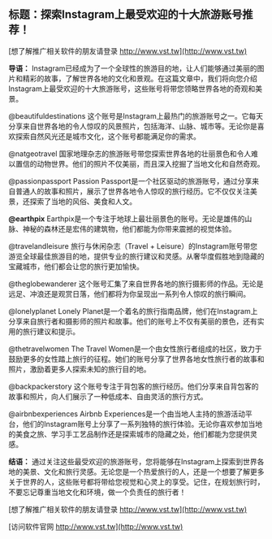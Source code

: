 ## **标题：探索Instagram上最受欢迎的十大旅游账号推荐！**

[想了解推广相关软件的朋友请登录 http://www.vst.tw](http://www.vst.tw)

**导语：**
Instagram已经成为了一个全球性的旅游目的地，让人们能够通过美丽的图片和精彩的故事，了解世界各地的文化和景观。在这篇文章中，我们将向您介绍Instagram上最受欢迎的十大旅游账号，这些账号将带您领略世界各地的奇观和美景。

@beautifuldestinations
这个账号是Instagram上最热门的旅游账号之一。它每天分享来自世界各地的令人惊叹的风景照片，包括海洋、山脉、城市等。无论你是喜欢探索自然风光还是城市文化，这个账号都能满足你的需求。

@natgeotravel
国家地理杂志的旅游账号带您探索世界各地的壮丽景色和令人难以置信的动物世界。他们的照片不仅美丽，而且深入挖掘了当地文化和自然奇观。

@passionpassport
Passion Passport是一个社区驱动的旅游账号，通过分享来自普通人的故事和照片，展示了世界各地令人惊叹的旅行经历。它不仅仅关注美景，还探索了当地的风俗、美食和人文。

**@earthpix**
Earthpix是一个专注于地球上最壮丽景色的账号。无论是雄伟的山脉、神秘的森林还是宏伟的建筑物，他们都能为你带来震撼的视觉体验。

@travelandleisure
旅行与休闲杂志（Travel + Leisure）的Instagram账号带您游览全球最佳旅游目的地，提供专业的旅行建议和灵感。从奢华度假胜地到隐藏的宝藏城市，他们都会让您的旅行更加愉快。

@theglobewanderer
这个账号汇集了来自世界各地的旅行摄影师的作品。无论是远足、冲浪还是观赏日落，他们都将为你呈现出一系列令人惊叹的旅行瞬间。

@lonelyplanet
Lonely Planet是一个着名的旅行指南品牌，他们在Instagram上分享来自旅行者和摄影师的照片和故事。他们的账号上不仅有美丽的景色，还有实用的旅行建议和提示。

@thetravelwomen
The Travel Women是一个由女性旅行者组成的社区，致力于鼓励更多的女性踏上旅行的征程。她们的账号分享了世界各地女性旅行者的故事和照片，激励着更多人探索未知的旅行目的地。

@backpackerstory
这个账号专注于背包客的旅行经历。他们分享来自背包客的故事和照片，向人们展示了一种低成本、自由灵活的旅行方式。

@airbnbexperiences
Airbnb Experiences是一个由当地人主持的旅游活动平台，他们的Instagram账号上分享了一系列独特的旅行体验。无论你喜欢参加当地的美食之旅、学习手工艺品制作还是探索城市的隐藏之处，他们都能为您提供灵感。

**结语：**
通过关注这些最受欢迎的旅游账号，您将能够在Instagram上探索到世界各地的美景、文化和旅行灵感。无论您是一个热爱旅行的人，还是一个想要了解更多关于世界的人，这些账号都将带给您视觉和心灵上的享受。记住，在规划旅行时，不要忘记尊重当地文化和环境，做一个负责任的旅行者！

[想了解推广相关软件的朋友请登录 http://www.vst.tw](http://www.vst.tw)


[访问软件官网 http://www.vst.tw](http://www.vst.tw)
